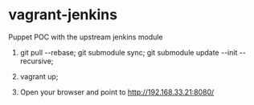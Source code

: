 # vagrant-jenkins
Puppet POC with the upstream jenkins module

1) git pull --rebase; git submodule sync; git submodule update --init --recursive;

2) vagrant up;

3) Open your browser and point to http://192.168.33.21:8080/
